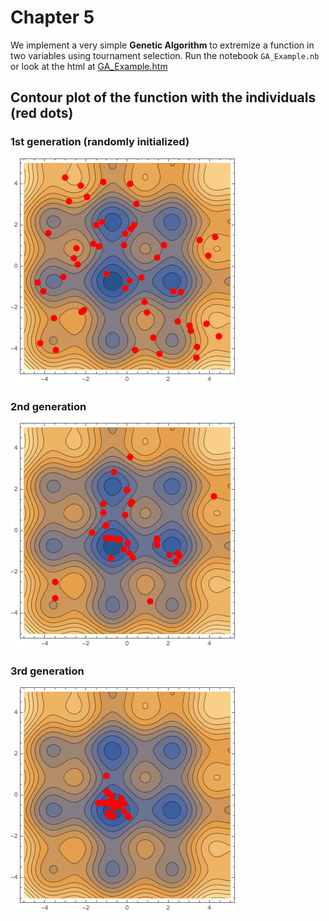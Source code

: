 # Chapter 5
We implement a very simple **Genetic Algorithm** to extremize a function in two variables using tournament selection. Run the notebook `GA_Example.nb` or look at the html at [GA_Example.htm](./GA_Example.htm)

## Contour plot of the function with the individuals (red dots)
### 1st generation (randomly initialized)
![Generation 1](./HTMLFiles/GA_Example_13.gif "Generation 1.")

### 2nd generation
![Generation 2](./HTMLFiles/GA_Example_15.gif "Generation 2.")

### 3rd generation
![Generation 3](./HTMLFiles/GA_Example_17.gif "Generation 3.")
